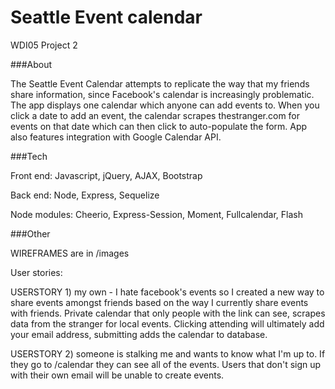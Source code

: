 # Seattle Event calendar
WDI05 Project 2

###About

The Seattle Event Calendar attempts to replicate the way that my friends share information, since Facebook's calendar is increasingly problematic. The app displays one calendar which anyone can add events to. When you click a date to add an event, the calendar scrapes thestranger.com for events on that date which can then click to auto-populate the form. App also features integration with Google Calendar API.

###Tech

Front end: Javascript, jQuery, AJAX, Bootstrap

Back end: Node, Express, Sequelize

Node modules: Cheerio, Express-Session, Moment, Fullcalendar, Flash

###Other

WIREFRAMES are in /images

User stories:

USERSTORY 1) my own - I hate facebook's events so I created a new way to share events amongst friends based on the way I currently share events with friends. Private calendar that only people with the link can see, scrapes data from the stranger for local events. Clicking attending will ultimately add your email address, submitting adds the calendar to database.

USERSTORY 2) someone is stalking me and wants to know what I'm up to. If they go to /calendar they can see all of the events. Users that don't sign up with their own email will be unable to create events.

